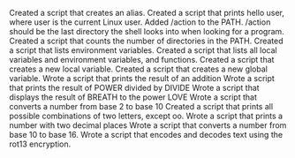 Created a script that creates an alias.
Created a script that prints hello user, where user is the current Linux user.
Added /action to the PATH. /action should be the last directory the shell looks into when looking for a program.
Created a script that counts the number of directories in the PATH.
Created a script that lists environment variables.
Created a script that lists all local variables and environment variables, and functions.
Created a script that creates a new local variable.
Created a script that creates a new global variable.
Wrote a script that prints the result of an addition
Wrote a script that prints the result of POWER divided by DIVIDE
Wrote a script that displays the result of BREATH to the power LOVE
Wrote a script that converts a number from base 2 to base 10
Created a script that prints all possible combinations of two letters, except oo.
Wrote a script that prints a number with two decimal places
Wrote a script that converts a number from base 10 to base 16.
Wrote a script that encodes and decodes text using the rot13 encryption.
